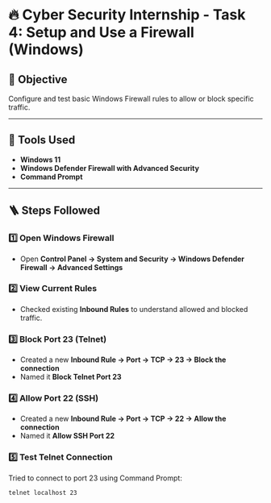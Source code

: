 # 🔥 Cyber Security Internship - Task 4: Setup and Use a Firewall (Windows)

## 🎯 Objective
Configure and test basic Windows Firewall rules to allow or block specific traffic.

---

## 🧰 Tools Used
- **Windows 11**
- **Windows Defender Firewall with Advanced Security**
- **Command Prompt**

---

## 🪜 Steps Followed

### 1️⃣ Open Windows Firewall
- Open **Control Panel → System and Security → Windows Defender Firewall → Advanced Settings**

### 2️⃣ View Current Rules
- Checked existing **Inbound Rules** to understand allowed and blocked traffic.

### 3️⃣ Block Port 23 (Telnet)
- Created a new **Inbound Rule → Port → TCP → 23 → Block the connection**
- Named it **Block Telnet Port 23**

### 4️⃣ Allow Port 22 (SSH)
- Created a new **Inbound Rule → Port → TCP → 22 → Allow the connection**
- Named it **Allow SSH Port 22**

### 5️⃣ Test Telnet Connection
Tried to connect to port 23 using Command Prompt:
```bash
telnet localhost 23
